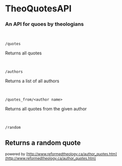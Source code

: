 # TheoQuotesAPI
### An API for quoes by theologians

<br />

`/quotes`

Returns all quotes

<br />

`/authors`

Returns a list of all authors

<br />

`/quotes_from/<author name>`

Returns all quotes from the given author

<br />

`/random`

Returns a random quote
<br />
---
<small>powered by [http://www.reformedtheology.ca/author_quotes.htm](http://www.reformedtheology.ca/author_quotes.htm)</small>
